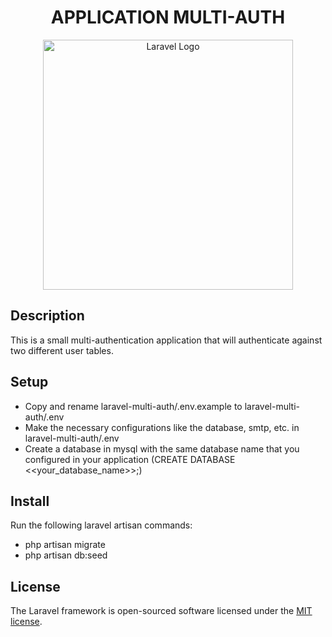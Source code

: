 <h1 style="text-align: center">APPLICATION MULTI-AUTH</h1>
<p style="text-align: center"><a href="https://laravel.com" target="_blank"><img src="https://raw.githubusercontent.com/laravel/art/master/logo-lockup/5%20SVG/2%20CMYK/1%20Full%20Color/laravel-logolockup-cmyk-red.svg" width="400" alt="Laravel Logo"></a></p>


## Description
This is a small multi-authentication application that will authenticate against two different user tables.

## Setup
- Copy and rename laravel-multi-auth/.env.example to laravel-multi-auth/.env
- Make the necessary configurations like the database, smtp, etc. in laravel-multi-auth/.env
- Create a database in mysql with the same database name that you configured in your application (CREATE DATABASE <<your_database_name>>;)

## Install

Run the following laravel artisan commands: 
- php artisan migrate
- php artisan db:seed

## License

The Laravel framework is open-sourced software licensed under the [MIT license](https://opensource.org/licenses/MIT).
